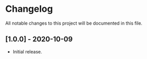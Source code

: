 # Changelog
All notable changes to this project will be documented in this file.

## [1.0.0] - 2020-10-09
- Initial release.
